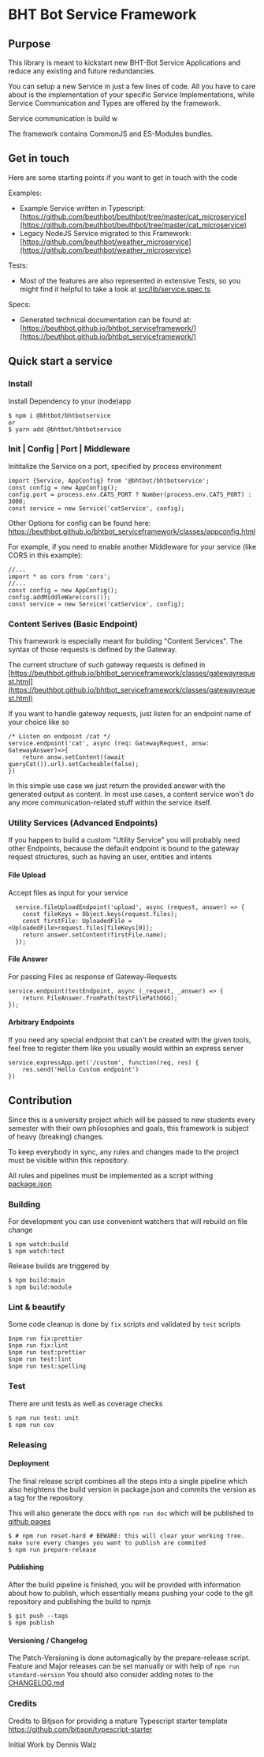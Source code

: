 # BHT Bot Service Framework

## Purpose

This library is meant to kickstart new BHT-Bot Service Applications and reduce any existing and future redundancies.

You can setup a new Service in just a few lines of code. All you have to care about is the implementation of your specific Service Implementations, while Service Communication and Types are offered by the framework.

Service communication is build w

The framework contains CommonJS and ES-Modules bundles.

## Get in touch

Here are some starting points if you want to get in touch with the code

Examples:
- Example Service written in Typescript: [https://github.com/beuthbot/beuthbot/tree/master/cat_microservice](https://github.com/beuthbot/beuthbot/tree/master/cat_microservice)
- Legacy NodeJS Service migrated to this Framework: [https://github.com/beuthbot/weather_microservice](https://github.com/beuthbot/weather_microservice)

Tests:
- Most of the features are also represented in extensive Tests, so you might find it helpful to take a look at [src/lib/service.spec.ts](src/lib/service.spec.ts)
 
Specs:
- Generated technical documentation can be found at: [https://beuthbot.github.io/bhtbot_serviceframework/](https://beuthbot.github.io/bhtbot_serviceframework/)

## Quick start a service

### Install

Install Dependency to your (node)app
```shell script
$ npm i @bhtbot/bhtbotservice
or
$ yarn add @bhtbot/bhtbotservice
```

### Init | Config | Port | Middleware

Inititalize the Service on a port, specified by process environment
```
import {Service, AppConfig} from '@bhtbot/bhtbotservice';
const config = new AppConfig();
config.port = process.env.CATS_PORT ? Number(process.env.CATS_PORT) : 3000;
const service = new Service('catService', config);
```

Other Options for config can be found here: https://beuthbot.github.io/bhtbot_serviceframework/classes/appconfig.html

For example, if you need to enable another Middleware for your service (like CORS in this example):

```
//...
import * as cors from 'cors';
//...
const config = new AppConfig();
config.addMiddleWare(cors());
const service = new Service('catService', config);
```

### Content Serives (Basic Endpoint)

This framework is especially meant for building "Content Services". The syntax of those requests is defined by the Gateway. 

The current structure of such gateway requests is defined in [https://beuthbot.github.io/bhtbot_serviceframework/classes/gatewayrequest.html](https://beuthbot.github.io/bhtbot_serviceframework/classes/gatewayrequest.html)

If you want to handle gateway requests, just listen for an endpoint name of your choice like so

```
/* Listen on endpoint /cat */
service.endpoint('cat', async (req: GatewayRequest, answ: GatewayAnswer)=>{
    return answ.setContent((await queryCat()).url).setCacheable(false);
})
```

In this simple use case we just return the provided answer with the generated output as content. 
In most use cases, a content service won't do any more communication-related stuff within the service itself.

### Utility Services (Advanced Endpoints)

If you happen to build a custom "Utility Service" you will probably need other Endpoints, because the default endpoint is bound to the gateway request structures, such as having an user, entities and intents

#### File Upload

Accept files as input for your service
```
  service.fileUploadEndpoint('upload', async (request, answer) => {
    const fileKeys = Object.keys(request.files);
    const firstFile: UploadedFile = <UploadedFile>request.files[fileKeys[0]];
    return answer.setContent(firstFile.name);
  });
```

#### File Answer

For passing Files as response of Gateway-Requests
```
service.endpoint(testEndpoint, async (_request, _answer) => {
    return FileAnswer.fromPath(testFilePathOGG);
});
```

#### Arbitrary Endpoints

If you need any special endpoint that can't be created with the given tools, feel free to register them like you usually would within an express server
```
service.expressApp.get('/custom', function(req, res) {
    res.send('Hello Custom endpoint')
})
```


## Contribution

Since this is a university project which will be passed to new students every semester with their own philosophies and goals, this framework is subject of heavy (breaking) changes.

To keep everybody in sync, any rules and changes made to the project must be visible within this repository.

All rules and pipelines must be implemented as a script withing [package.json](./package.json)

### Building

For development you can use convenient watchers that will rebuild on file change

```
$ npm watch:build
$ npm watch:test
```

Release builds are triggered by
```
$ npm build:main
$ npm build:module
```

### Lint & beautify

Some code cleanup is done by `fix` scripts and validated by `test` scripts

```
$npm run fix:prettier
$npm run fix:lint
$npm run test:prettier
$npm run test:lint
$npm run test:spelling
```

### Test

There are unit tests as well as coverage checks
```
$ npm run test: unit
$ npm run cov
```

### Releasing

#### Deployment
The final release script combines all the steps into a single pipeline which also heightens the build version in package.json and commits the version as a tag for the repository.

This will also generate the docs with `npm run doc` which will be published to [github pages](https://beuthbot.github.io/bhtbot_serviceframework)
```
$ # npm run reset-hard # BEWARE: this will clear your working tree. make sure every changes you want to publish are commited
$ npm run prepare-release
```

#### Publishing
After the build pipeline is finished, you will be provided with information about how to publish, which essentially means pushing your code to the git repository and publishing the build to npmjs

```
$ git push --tags
$ npm publish
```

#### Versioning / Changelog
The Patch-Versioning is done automagically by the prepare-release script. 
Feature and Major releases can be set manually or with help of `npm run standard-version`
You should also consider adding notes to the [CHANGELOG.md](./CHANGELOG.md)

### Credits 
Credits to Bitjson for providing a mature Typescript starter template https://github.com/bitjson/typescript-starter

Initial Work by Dennis Walz
